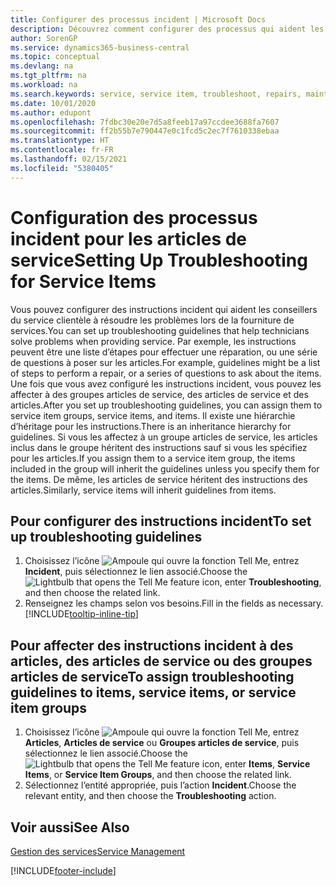 ```yaml
---
title: Configurer des processus incident | Microsoft Docs
description: Découvrez comment configurer des processus qui aident les conseillers du service clientèle à identifier et à résoudre les problèmes liés aux articles de service.
author: SorenGP
ms.service: dynamics365-business-central
ms.topic: conceptual
ms.devlang: na
ms.tgt_pltfrm: na
ms.workload: na
ms.search.keywords: service, service item, troubleshoot, repairs, maintenance
ms.date: 10/01/2020
ms.author: edupont
ms.openlocfilehash: 7fdbc30e20e7d5a8feeb17a97ccdee3688fa7607
ms.sourcegitcommit: ff2b55b7e790447e0c1fcd5c2ec7f7610338ebaa
ms.translationtype: HT
ms.contentlocale: fr-FR
ms.lasthandoff: 02/15/2021
ms.locfileid: "5380405"
---
```

# <a name="setting-up-troubleshooting-for-service-items"></a><span data-ttu-id="bd2cb-103">Configuration des processus incident pour les articles de service</span><span class="sxs-lookup"><span data-stu-id="bd2cb-103">Setting Up Troubleshooting for Service Items</span></span>
<span data-ttu-id="bd2cb-104">Vous pouvez configurer des instructions incident qui aident les conseillers du service clientèle à résoudre les problèmes lors de la fourniture de services.</span><span class="sxs-lookup"><span data-stu-id="bd2cb-104">You can set up troubleshooting guidelines that help technicians solve problems when providing service.</span></span> <span data-ttu-id="bd2cb-105">Par exemple, les instructions peuvent être une liste d’étapes pour effectuer une réparation, ou une série de questions à poser sur les articles.</span><span class="sxs-lookup"><span data-stu-id="bd2cb-105">For example, guidelines might be a list of steps to perform a repair, or a series of questions to ask about the items.</span></span> <span data-ttu-id="bd2cb-106">Une fois que vous avez configuré les instructions incident, vous pouvez les affecter à des groupes articles de service, des articles de service et des articles.</span><span class="sxs-lookup"><span data-stu-id="bd2cb-106">After you set up troubleshooting guidelines, you can assign them to service item groups, service items, and items.</span></span> <span data-ttu-id="bd2cb-107">Il existe une hiérarchie d’héritage pour les instructions.</span><span class="sxs-lookup"><span data-stu-id="bd2cb-107">There is an inheritance hierarchy for guidelines.</span></span> <span data-ttu-id="bd2cb-108">Si vous les affectez à un groupe articles de service, les articles inclus dans le groupe héritent des instructions sauf si vous les spécifiez pour les articles.</span><span class="sxs-lookup"><span data-stu-id="bd2cb-108">If you assign them to a service item group, the items included in the group will inherit the guidelines unless you specify them for the items.</span></span> <span data-ttu-id="bd2cb-109">De même, les articles de service héritent des instructions des articles.</span><span class="sxs-lookup"><span data-stu-id="bd2cb-109">Similarly, service items will inherit guidelines from items.</span></span>  

## <a name="to-set-up-troubleshooting-guidelines"></a><span data-ttu-id="bd2cb-110">Pour configurer des instructions incident</span><span class="sxs-lookup"><span data-stu-id="bd2cb-110">To set up troubleshooting guidelines</span></span>
1. <span data-ttu-id="bd2cb-111">Choisissez l’icône ![Ampoule qui ouvre la fonction Tell Me](media/ui-search/search_small.png "Dites-moi ce que vous voulez faire"), entrez **Incident**, puis sélectionnez le lien associé.</span><span class="sxs-lookup"><span data-stu-id="bd2cb-111">Choose the ![Lightbulb that opens the Tell Me feature](media/ui-search/search_small.png "Tell me what you want to do") icon, enter **Troubleshooting**, and then choose the related link.</span></span>  
2. <span data-ttu-id="bd2cb-112">Renseignez les champs selon vos besoins.</span><span class="sxs-lookup"><span data-stu-id="bd2cb-112">Fill in the fields as necessary.</span></span> [!INCLUDE[tooltip-inline-tip](includes/tooltip-inline-tip_md.md)]  

## <a name="to-assign-troubleshooting-guidelines-to-items-service-items-or-service-item-groups"></a><span data-ttu-id="bd2cb-113">Pour affecter des instructions incident à des articles, des articles de service ou des groupes articles de service</span><span class="sxs-lookup"><span data-stu-id="bd2cb-113">To assign troubleshooting guidelines to items, service items, or service item groups</span></span>
1. <span data-ttu-id="bd2cb-114">Choisissez l’icône ![Ampoule qui ouvre la fonction Tell Me](media/ui-search/search_small.png "Dites-moi ce que vous voulez faire"), entrez **Articles**, **Articles de service** ou **Groupes articles de service**, puis sélectionnez le lien associé.</span><span class="sxs-lookup"><span data-stu-id="bd2cb-114">Choose the ![Lightbulb that opens the Tell Me feature](media/ui-search/search_small.png "Tell me what you want to do") icon, enter **Items**, **Service Items**, or **Service Item Groups**, and then choose the related link.</span></span>  
2. <span data-ttu-id="bd2cb-115">Sélectionnez l’entité appropriée, puis l’action **Incident**.</span><span class="sxs-lookup"><span data-stu-id="bd2cb-115">Choose the relevant entity, and then choose the **Troubleshooting** action.</span></span>  

## <a name="see-also"></a><span data-ttu-id="bd2cb-116">Voir aussi</span><span class="sxs-lookup"><span data-stu-id="bd2cb-116">See Also</span></span>
[<span data-ttu-id="bd2cb-117">Gestion des services</span><span class="sxs-lookup"><span data-stu-id="bd2cb-117">Service Management</span></span>](service-service.md)

[!INCLUDE[footer-include](includes/footer-banner.md)]